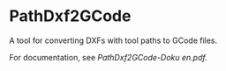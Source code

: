# PathDxf2GCode

A tool for converting DXFs with tool paths to GCode files.

For documentation, see *PathDxf2GCode-Doku en.pdf.*
